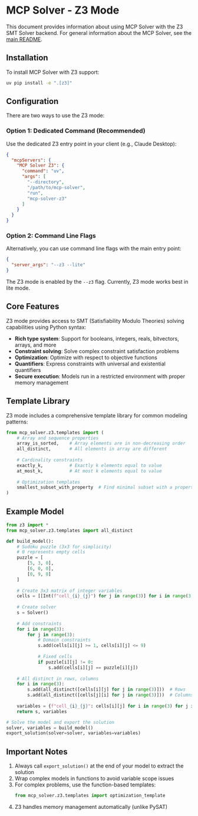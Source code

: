 # MCP Solver - Z3 Mode

This document provides information about using MCP Solver with the Z3 SMT Solver backend. For general information about the MCP Solver, see the [main README](README.md).

## Installation

To install MCP Solver with Z3 support:

```bash
uv pip install -e ".[z3]"
```

## Configuration

There are two ways to use the Z3 mode:

### Option 1: Dedicated Command (Recommended)

Use the dedicated Z3 entry point in your client (e.g., Claude Desktop):

```json
{
  "mcpServers": {
    "MCP Solver Z3": { 
      "command": "uv", 
      "args": [
        "--directory", 
        "/path/to/mcp-solver", 
        "run", 
        "mcp-solver-z3"
      ] 
    }
  }
}
```

### Option 2: Command Line Flags

Alternatively, you can use command line flags with the main entry point:

```json
{
  "server_args": "--z3 --lite"
}
```

The Z3 mode is enabled by the `--z3` flag. Currently, Z3 mode works best in lite mode.

## Core Features

Z3 mode provides access to SMT (Satisfiability Modulo Theories) solving capabilities using Python syntax:

- **Rich type system**: Support for booleans, integers, reals, bitvectors, arrays, and more
- **Constraint solving**: Solve complex constraint satisfaction problems
- **Optimization**: Optimize with respect to objective functions
- **Quantifiers**: Express constraints with universal and existential quantifiers
- **Secure execution**: Models run in a restricted environment with proper memory management

## Template Library

Z3 mode includes a comprehensive template library for common modeling patterns:

```python
from mcp_solver.z3.templates import (
    # Array and sequence properties
    array_is_sorted,    # Array elements are in non-decreasing order
    all_distinct,       # All elements in array are different
    
    # Cardinality constraints
    exactly_k,          # Exactly k elements equal to value
    at_most_k,          # At most k elements equal to value
    
    # Optimization templates
    smallest_subset_with_property  # Find minimal subset with a property
)
```

## Example Model

```python
from z3 import *
from mcp_solver.z3.templates import all_distinct

def build_model():
    # Sudoku puzzle (3x3 for simplicity)
    # 0 represents empty cells
    puzzle = [
        [5, 3, 0],
        [6, 0, 0],
        [0, 9, 8]
    ]
    
    # Create 3x3 matrix of integer variables
    cells = [[Int(f"cell_{i}_{j}") for j in range(3)] for i in range(3)]
    
    # Create solver
    s = Solver()
    
    # Add constraints
    for i in range(3):
        for j in range(3):
            # Domain constraints
            s.add(cells[i][j] >= 1, cells[i][j] <= 9)
            
            # Fixed cells
            if puzzle[i][j] != 0:
                s.add(cells[i][j] == puzzle[i][j])
    
    # All distinct in rows, columns
    for i in range(3):
        s.add(all_distinct([cells[i][j] for j in range(3)]))  # Rows
        s.add(all_distinct([cells[j][i] for j in range(3)]))  # Columns
    
    variables = {f"cell_{i}_{j}": cells[i][j] for i in range(3) for j in range(3)}
    return s, variables

# Solve the model and export the solution
solver, variables = build_model()
export_solution(solver=solver, variables=variables)
```

## Important Notes

1. Always call `export_solution()` at the end of your model to extract the solution
2. Wrap complex models in functions to avoid variable scope issues
3. For complex problems, use the function-based templates:
   ```python
   from mcp_solver.z3.templates import optimization_template
   ```
4. Z3 handles memory management automatically (unlike PySAT) 